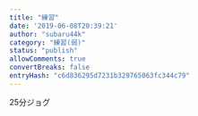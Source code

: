 ```yaml
---
title: "練習"
date: '2019-06-08T20:39:21'
author: "subaru44k"
category: "練習(弱)"
status: "publish"
allowComments: true
convertBreaks: false
entryHash: "c6d836295d7231b329765063fc344c79"
---
```

25分ジョグ
